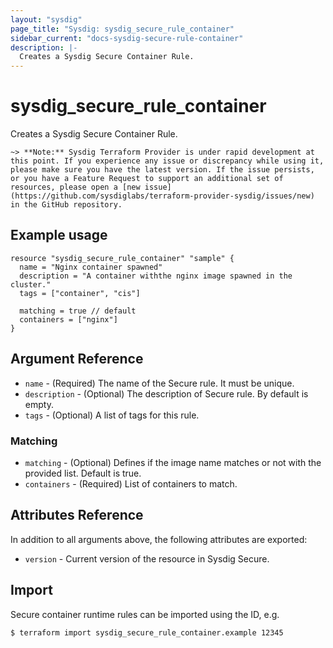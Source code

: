 ```yaml
---
layout: "sysdig"
page_title: "Sysdig: sysdig_secure_rule_container"
sidebar_current: "docs-sysdig-secure-rule-container"
description: |-
  Creates a Sysdig Secure Container Rule.
---
```


# sysdig\_secure\_rule\_container

Creates a Sysdig Secure Container Rule.

`~> **Note:** Sysdig Terraform Provider is under rapid development at this point. If you experience any issue or discrepancy while using it, please make sure you have the latest version. If the issue persists, or you have a Feature Request to support an additional set of resources, please open a [new issue](https://github.com/sysdiglabs/terraform-provider-sysdig/issues/new) in the GitHub repository.`

## Example usage

```hcl
resource "sysdig_secure_rule_container" "sample" {
  name = "Nginx container spawned"
  description = "A container withthe nginx image spawned in the cluster."
  tags = ["container", "cis"]

  matching = true // default
  containers = ["nginx"]
}
```

## Argument Reference

* `name` - (Required) The name of the Secure rule. It must be unique.
* `description` - (Optional) The description of Secure rule. By default is empty.
* `tags` - (Optional) A list of tags for this rule.

### Matching

* `matching` - (Optional) Defines if the image name matches or not with the provided list. Default is true.
* `containers` - (Required) List of containers to match.

## Attributes Reference

In addition to all arguments above, the following attributes are exported:

* `version` - Current version of the resource in Sysdig Secure.

## Import

Secure container runtime rules can be imported using the ID, e.g.

```
$ terraform import sysdig_secure_rule_container.example 12345
```